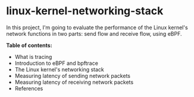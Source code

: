 # linux-kernel-networking-stack

In this project, I'm going to evaluate the performance of the Linux kernel's network functions in two parts: send flow and receive flow, using eBPF.

**Table of contents:**

- What is tracing
- Introduction to eBPF and bpftrace  
- The Linux kernel's networking stack  
- Measuring latency of sending network packets  
- Measuring latency of receiving network packets  
- References

